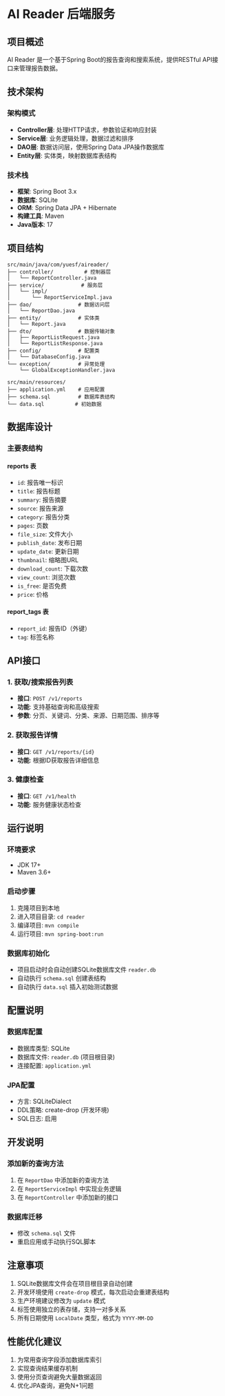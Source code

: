 # AI Reader 后端服务

## 项目概述

AI Reader 是一个基于Spring Boot的报告查询和搜索系统，提供RESTful API接口来管理报告数据。

## 技术架构

### 架构模式
- **Controller层**: 处理HTTP请求，参数验证和响应封装
- **Service层**: 业务逻辑处理，数据过滤和排序
- **DAO层**: 数据访问层，使用Spring Data JPA操作数据库
- **Entity层**: 实体类，映射数据库表结构

### 技术栈
- **框架**: Spring Boot 3.x
- **数据库**: SQLite
- **ORM**: Spring Data JPA + Hibernate
- **构建工具**: Maven
- **Java版本**: 17

## 项目结构

```
src/main/java/com/yuesf/aireader/
├── controller/          # 控制器层
│   └── ReportController.java
├── service/            # 服务层
│   └── impl/
│       └── ReportServiceImpl.java
├── dao/               # 数据访问层
│   └── ReportDao.java
├── entity/            # 实体类
│   └── Report.java
├── dto/               # 数据传输对象
│   ├── ReportListRequest.java
│   └── ReportListResponse.java
├── config/            # 配置类
│   └── DatabaseConfig.java
└── exception/         # 异常处理
    └── GlobalExceptionHandler.java

src/main/resources/
├── application.yml    # 应用配置
├── schema.sql         # 数据库表结构
└── data.sql          # 初始数据
```

## 数据库设计

### 主要表结构

#### reports 表
- `id`: 报告唯一标识
- `title`: 报告标题
- `summary`: 报告摘要
- `source`: 报告来源
- `category`: 报告分类
- `pages`: 页数
- `file_size`: 文件大小
- `publish_date`: 发布日期
- `update_date`: 更新日期
- `thumbnail`: 缩略图URL
- `download_count`: 下载次数
- `view_count`: 浏览次数
- `is_free`: 是否免费
- `price`: 价格

#### report_tags 表
- `report_id`: 报告ID（外键）
- `tag`: 标签名称

## API接口

### 1. 获取/搜索报告列表
- **接口**: `POST /v1/reports`
- **功能**: 支持基础查询和高级搜索
- **参数**: 分页、关键词、分类、来源、日期范围、排序等

### 2. 获取报告详情
- **接口**: `GET /v1/reports/{id}`
- **功能**: 根据ID获取报告详细信息

### 3. 健康检查
- **接口**: `GET /v1/health`
- **功能**: 服务健康状态检查

## 运行说明

### 环境要求
- JDK 17+
- Maven 3.6+

### 启动步骤
1. 克隆项目到本地
2. 进入项目目录: `cd reader`
3. 编译项目: `mvn compile`
4. 运行项目: `mvn spring-boot:run`

### 数据库初始化
- 项目启动时会自动创建SQLite数据库文件 `reader.db`
- 自动执行 `schema.sql` 创建表结构
- 自动执行 `data.sql` 插入初始测试数据

## 配置说明

### 数据库配置
- 数据库类型: SQLite
- 数据库文件: `reader.db` (项目根目录)
- 连接配置: `application.yml`

### JPA配置
- 方言: SQLiteDialect
- DDL策略: create-drop (开发环境)
- SQL日志: 启用

## 开发说明

### 添加新的查询方法
1. 在 `ReportDao` 中添加新的查询方法
2. 在 `ReportServiceImpl` 中实现业务逻辑
3. 在 `ReportController` 中添加新的接口

### 数据库迁移
- 修改 `schema.sql` 文件
- 重启应用或手动执行SQL脚本

## 注意事项

1. SQLite数据库文件会在项目根目录自动创建
2. 开发环境使用 `create-drop` 模式，每次启动会重建表结构
3. 生产环境建议修改为 `update` 模式
4. 标签使用独立的表存储，支持一对多关系
5. 所有日期使用 `LocalDate` 类型，格式为 `YYYY-MM-DD`

## 性能优化建议

1. 为常用查询字段添加数据库索引
2. 实现查询结果缓存机制
3. 使用分页查询避免大量数据返回
4. 优化JPA查询，避免N+1问题
